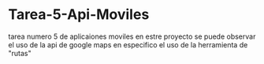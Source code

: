 # Tarea-5-Api-Moviles
tarea numero 5 de aplicaiones moviles
en estre proyecto  se puede observar el uso de la api de google maps 
en especifico el uso de la herramienta de "rutas"
